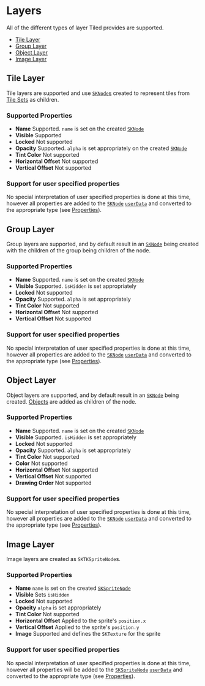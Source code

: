 #  Layers

All of the different types of layer Tiled provides are supported. 

 - [Tile Layer](#tile-layer) 
 - [Group Layer](#group-layer) 
 - [Object Layer](#object-layer) 
 - [Image Layer](#image-layer) 

## <a name="tile-layer">Tile Layer</a>

Tile layers are supported and use [`SKNode`s](https://developer.apple.com/documentation/spritekit/sknode?language=swift) created to represent tiles from [Tile Sets](Tile%20Sets.md) as children.   

### Supported Properties

 - __Name__ Supported. `name` is set on the created [`SKNode`](https://developer.apple.com/documentation/spritekit/sknode?language=swift)
 - __Visible__ Supported
 - __Locked__ Not supported
 - __Opacity__ Supported. `alpha` is set appropriately on the created [`SKNode`](https://developer.apple.com/documentation/spritekit/sknode?language=swift)
 - __Tint Color__ Not supported 
 - __Horizontal Offset__ Not supported
 - __Vertical Offset__ Not supported

### Support for user specified properties

No special interpretation of user specified properties is done at this time, however all properties are added to the  [`SKNode`](https://developer.apple.com/documentation/spritekit/skscene) [`userData`](https://developer.apple.com/documentation/spritekit/sknode/1483121-userdata?language=swift) and converted to the appropriate type (see [Properties](Properties.md)). 

## <a name="group-layer">Group Layer</a>
Group layers are supported, and by default result in an [`SKNode`](https://developer.apple.com/documentation/spritekit/sknode?language=swift) being created with the children of the group being children of the node. 

### Supported Properties

- __Name__ Supported. `name` is set on the created [`SKNode`](https://developer.apple.com/documentation/spritekit/sknode?language=swift)
- __Visible__ Supported. `isHidden` is set appropriately
- __Locked__ Not supported
- __Opacity__ Supported. `alpha` is set appropriately 
- __Tint Color__ Not supported 
- __Horizontal Offset__ Not supported
- __Vertical Offset__ Not supported


### Support for user specified properties

No special interpretation of user specified properties is done at this time, however all properties are added to the  [`SKNode`](https://developer.apple.com/documentation/spritekit/skscene) [`userData`](https://developer.apple.com/documentation/spritekit/sknode/1483121-userdata?language=swift) and converted to the appropriate type (see [Properties](Properties.md)). 

## <a name="object-layer">Object Layer</a>
Object layers are supported, and by default result in an [`SKNode`](https://developer.apple.com/documentation/spritekit/sknode?language=swift) being created. [Objects](Objects.md) are added as children of the node.

### Supported Properties

- __Name__ Supported. `name` is set on the created [`SKNode`](https://developer.apple.com/documentation/spritekit/sknode?language=swift)
- __Visible__ Supported. `isHidden` is set appropriately
- __Locked__ Not supported
- __Opacity__ Supported. `alpha` is set appropriately 
- __Tint Color__ Not supported 
- __Color__ Not supported 
- __Horizontal Offset__ Not supported
- __Vertical Offset__ Not supported
- __Drawing Order__ Not supported

### Support for user specified properties

No special interpretation of user specified properties is done at this time, however all properties are added to the  [`SKNode`](https://developer.apple.com/documentation/spritekit/skscene) [`userData`](https://developer.apple.com/documentation/spritekit/sknode/1483121-userdata?language=swift) and converted to the appropriate type (see [Properties](Properties.md)). 

## <a name="image-layer">Image Layer</a>
Image layers are created as `SKTKSpriteNode`s. 

### Supported Properties

- __Name__ `name` is set on the created [`SKSpriteNode`](https://developer.apple.com/documentation/spritekit/skspritenode)
- __Visible__ Sets `isHidden`
- __Locked__ Not supported
- __Opacity__ `alpha` is set appropriately 
- __Tint Color__ Not supported 
- __Horizontal Offset__ Applied to the sprite's `position.x`
- __Vertical Offset__ Applied to the sprite's `position.y`
- __Image__ Supported and defines the `SKTexture` for the sprite

### Support for user specified properties

No special interpretation of user specified properties is done at this time, however all properties will be added to the  [`SKSpriteNode`](https://developer.apple.com/documentation/spritekit/skspritenode) [`userData`](https://developer.apple.com/documentation/spritekit/sknode/1483121-userdata?language=swift) and converted to the appropriate type (see [Properties](Properties.md)). 
